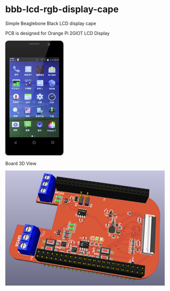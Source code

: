 # bbb-lcd-rgb-display-cape
Simple Beaglebone Black LCD display cape

PCB is designed for Orange Pi 2GIOT LCD Display

![LCD Display](orange-pi-2giot-lcd-display.png)

Board 3D View

![Board 3D view](3d_view.png)
